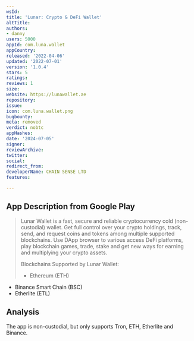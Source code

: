 ```yaml
---
wsId: 
title: 'Lunar: Crypto & DeFi Wallet'
altTitle: 
authors:
- danny
users: 5000
appId: com.luna.wallet
appCountry: 
released: '2022-04-06'
updated: '2022-07-01'
version: '1.0.4'
stars: 5
ratings: 
reviews: 1
size: 
website: https://lunawallet.ae
repository: 
issue: 
icon: com.luna.wallet.png
bugbounty: 
meta: removed
verdict: nobtc
appHashes: 
date: '2024-07-05'
signer: 
reviewArchive: 
twitter: 
social: 
redirect_from: 
developerName: CHAIN SENSE LTD
features: 

---
```


## App Description from Google Play

> Lunar Wallet is a fast, secure and reliable cryptocurrency cold (non-custodial) wallet. Get full control over your crypto holdings, track, send, and request coins and tokens among multiple supported blockchains. Use DApp browser to various access DeFi platforms, play blockchain games, trade, stake and get new ways for earning and multiplying your crypto assets.
>
> Blockchains Supported by Lunar Wallet:
>
> - Ethereum (ETH)
- Binance Smart Chain (BSC)
- Etherlite (ETL)

## Analysis 

The app is non-custodial, but only supports Tron, ETH, Etherlite and Binance. 

